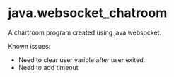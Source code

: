 # java.websocket_chatroom
A chartroom program created using java websocket.

Known issues:
- Need to clear user varible after user exited.
- Need to add timeout
